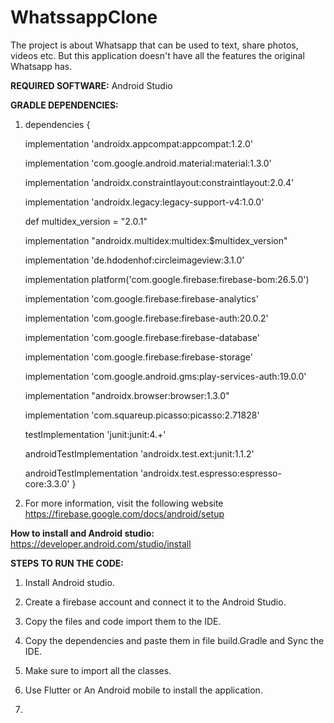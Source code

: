 # WhatssappClone

The project is about Whatsapp that can be used to text, share photos, videos etc. But this application doesn't have all the features the original Whatsapp has.  


**REQUIRED SOFTWARE:** Android Studio

**GRADLE DEPENDENCIES:** 

1. dependencies {

    implementation 'androidx.appcompat:appcompat:1.2.0'
    
    implementation 'com.google.android.material:material:1.3.0'
    
    implementation 'androidx.constraintlayout:constraintlayout:2.0.4'
    
    implementation 'androidx.legacy:legacy-support-v4:1.0.0'
    
    
    def multidex_version = "2.0.1"
    
    implementation "androidx.multidex:multidex:$multidex_version"
    
    implementation 'de.hdodenhof:circleimageview:3.1.0'
    
    implementation platform('com.google.firebase:firebase-bom:26.5.0')
    
    implementation 'com.google.firebase:firebase-analytics'
    
    implementation 'com.google.firebase:firebase-auth:20.0.2'

    
    implementation 'com.google.firebase:firebase-database'
    
    implementation 'com.google.firebase:firebase-storage'
    
    implementation 'com.google.android.gms:play-services-auth:19.0.0'

    implementation "androidx.browser:browser:1.3.0"
    
    implementation 'com.squareup.picasso:picasso:2.71828'

    testImplementation 'junit:junit:4.+'
    
    androidTestImplementation 'androidx.test.ext:junit:1.1.2'
    
    androidTestImplementation 'androidx.test.espresso:espresso-core:3.3.0'
}

2. For more information, visit the following website https://firebase.google.com/docs/android/setup


**How to install and Android studio:** https://developer.android.com/studio/install


**STEPS TO RUN THE CODE:**
1. Install Android studio.
2. Create a firebase account and connect it to the Android Studio.
3. Copy the files and code import them to the IDE.
4. Copy the dependencies and paste them in file build.Gradle and Sync the IDE.
5. Make sure to import all the classes. 
6. Use Flutter or An Android mobile to install the application.

8. 






